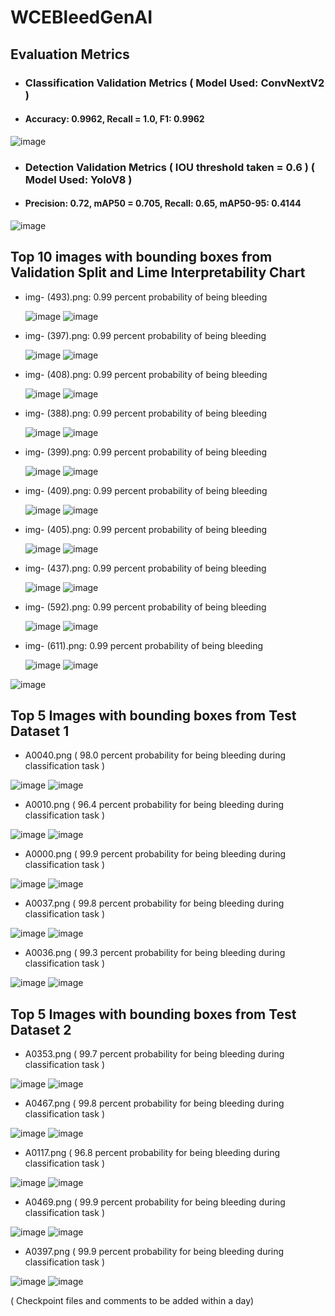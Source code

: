 # WCEBleedGenAI
## Evaluation Metrics
- ### Classification Validation Metrics ( Model Used: ConvNextV2 )
- #### Accuracy: 0.9962, Recall = 1.0, F1: 0.9962

![image](https://github.com/mananchawla2005/WCEBleedGenAI/assets/42414965/c02e2366-170a-4936-b32f-177d20f2ae91)

- ### Detection Validation Metrics ( IOU threshold taken = 0.6 ) ( Model Used: YoloV8 )
- #### Precision: 0.72, mAP50 = 0.705, Recall: 0.65, mAP50-95: 0.4144
  
![image](https://github.com/mananchawla2005/WCEBleedGenAI/assets/42414965/f0ca7277-7d85-4cff-a79b-2625408b21c1)

## Top 10 images with bounding boxes from Validation Split and Lime Interpretability Chart
- img- (493).png:  0.99 percent probability of being bleeding

  ![image](https://github.com/mananchawla2005/WCEBleedGenAI/assets/42414965/eed34878-06bd-4485-8329-5096424d498e) ![image](https://github.com/mananchawla2005/WCEBleedGenAI/assets/42414965/6e49d27e-c789-4724-a48d-4d9f44b19dfa)

- img- (397).png:  0.99 percent probability of being bleeding

  ![image](https://github.com/mananchawla2005/WCEBleedGenAI/assets/42414965/47cdafeb-c8e0-4e6a-8669-7f6e59d27842) ![image](https://github.com/mananchawla2005/WCEBleedGenAI/assets/42414965/b1b5e2ae-5fba-4254-a0a5-2ac2ba371449)

- img- (408).png:  0.99 percent probability of being bleeding

  ![image](https://github.com/mananchawla2005/WCEBleedGenAI/assets/42414965/d4b3876c-efea-4aad-9b93-331e18d4fa85) ![image](https://github.com/mananchawla2005/WCEBleedGenAI/assets/42414965/86d3e3c7-1a39-44ca-a7e7-c15dd70adbf2)

- img- (388).png:  0.99 percent probability of being bleeding

  ![image](https://github.com/mananchawla2005/WCEBleedGenAI/assets/42414965/888427b3-a04b-434d-a9e6-009256e6dafa) ![image](https://github.com/mananchawla2005/WCEBleedGenAI/assets/42414965/ff8846cc-09ce-43ab-80e2-895810e852d3)

- img- (399).png:  0.99 percent probability of being bleeding
  
  ![image](https://github.com/mananchawla2005/WCEBleedGenAI/assets/42414965/c7b688b1-1dc3-4840-b706-9347fc66644c) ![image](https://github.com/mananchawla2005/WCEBleedGenAI/assets/42414965/933d9e1e-465a-4b4f-af19-c168bc044217)

- img- (409).png:  0.99 percent probability of being bleeding

  ![image](https://github.com/mananchawla2005/WCEBleedGenAI/assets/42414965/ed48508c-1732-4828-b3dd-49731d32631a) ![image](https://github.com/mananchawla2005/WCEBleedGenAI/assets/42414965/294eed0f-8a00-4196-90bb-d53ef740e03b)

- img- (405).png:  0.99 percent probability of being bleeding

  ![image](https://github.com/mananchawla2005/WCEBleedGenAI/assets/42414965/32e2d16f-3932-422b-b4cb-57dca241a70a) ![image](https://github.com/mananchawla2005/WCEBleedGenAI/assets/42414965/33a8f326-c8a2-4913-8b70-53ad4b968e0b)

- img- (437).png:  0.99 percent probability of being bleeding

  ![image](https://github.com/mananchawla2005/WCEBleedGenAI/assets/42414965/68996b87-8ab1-4395-a65b-fbb2a15e079f) ![image](https://github.com/mananchawla2005/WCEBleedGenAI/assets/42414965/9e98f927-50e4-4061-b71d-dfea6856d5d2)
  
- img- (592).png:  0.99 percent probability of being bleeding

  ![image](https://github.com/mananchawla2005/WCEBleedGenAI/assets/42414965/4486dcca-671b-4b20-9cbe-dfe653a218a2) ![image](https://github.com/mananchawla2005/WCEBleedGenAI/assets/42414965/1be4a484-0a0d-4c83-ae98-df175ff011f1)

- img- (611).png:  0.99 percent probability of being bleeding

  ![image](https://github.com/mananchawla2005/WCEBleedGenAI/assets/42414965/4f838ebb-6988-471d-89f1-b37b41449719) ![image](https://github.com/mananchawla2005/WCEBleedGenAI/assets/42414965/597edab6-aed7-4861-b65d-0a891d47c591)


![image](https://github.com/mananchawla2005/WCEBleedGenAI/assets/42414965/2af81dab-aa61-44e0-b9f4-7f8339833071)

## Top 5 Images with bounding boxes from Test Dataset 1
- A0040.png ( 98.0 percent probability for being bleeding during classification task )
  
![image](https://github.com/mananchawla2005/WCEBleedGenAI/assets/42414965/4251f948-ff38-4ac6-ac4b-9f64be17016d) ![image](https://github.com/mananchawla2005/WCEBleedGenAI/assets/42414965/28c4453d-4540-430c-b80b-69af8c603f03)

- A0010.png ( 96.4 percent probability for being bleeding during classification task )

![image](https://github.com/mananchawla2005/WCEBleedGenAI/assets/42414965/600cdf93-e6fe-4359-9f8b-b5d028cf4af5) ![image](https://github.com/mananchawla2005/WCEBleedGenAI/assets/42414965/ed9d50c8-0aa3-426d-b18d-ac039de8fbae)

- A0000.png ( 99.9 percent probability for being bleeding during classification task )

![image](https://github.com/mananchawla2005/WCEBleedGenAI/assets/42414965/35ddcfea-d310-4dc0-b3e2-341387a93e06) ![image](https://github.com/mananchawla2005/WCEBleedGenAI/assets/42414965/a29d876b-75bf-4a11-a2c3-13ad52605c28)

- A0037.png ( 99.8 percent probability for being bleeding during classification task )

![image](https://github.com/mananchawla2005/WCEBleedGenAI/assets/42414965/de7b72b1-f7e3-4307-9ddf-a51d198fe887) ![image](https://github.com/mananchawla2005/WCEBleedGenAI/assets/42414965/cddcc797-a70c-4c47-9e31-8ba8a3a068f6)

- A0036.png ( 99.3 percent probability for being bleeding during classification task )

![image](https://github.com/mananchawla2005/WCEBleedGenAI/assets/42414965/45388c98-443a-4eb6-bf59-46a972e933df) ![image](https://github.com/mananchawla2005/WCEBleedGenAI/assets/42414965/73903e67-b543-4211-9866-aa26b532a70f)

## Top 5 Images with bounding boxes from Test Dataset 2
- A0353.png ( 99.7 percent probability for being bleeding during classification task )
  
![image](https://github.com/mananchawla2005/WCEBleedGenAI/assets/42414965/8000c508-bb5f-4e9b-9db9-3da20f841c65) ![image](https://github.com/mananchawla2005/WCEBleedGenAI/assets/42414965/cde7ba3b-15b4-473b-82ab-7e0e2750b020)

- A0467.png ( 99.8 percent probability for being bleeding during classification task )

![image](https://github.com/mananchawla2005/WCEBleedGenAI/assets/42414965/9408a379-0e0d-40dd-8763-270ca3ee3500) ![image](https://github.com/mananchawla2005/WCEBleedGenAI/assets/42414965/097353b0-1976-441b-a976-3f8fee48e396)

- A0117.png ( 96.8 percent probability for being bleeding during classification task )

![image](https://github.com/mananchawla2005/WCEBleedGenAI/assets/42414965/62443ff9-2e4f-470a-8ce2-ab21c6e0c281) ![image](https://github.com/mananchawla2005/WCEBleedGenAI/assets/42414965/d325d9fb-c01b-41c2-9dea-003debb3fb51)

- A0469.png ( 99.9 percent probability for being bleeding during classification task )

![image](https://github.com/mananchawla2005/WCEBleedGenAI/assets/42414965/34fff04c-6a76-43d4-8591-849066da2427) ![image](https://github.com/mananchawla2005/WCEBleedGenAI/assets/42414965/e97b5caa-c077-4c53-b45a-abdae3948016)

- A0397.png ( 99.9 percent probability for being bleeding during classification task )

![image](https://github.com/mananchawla2005/WCEBleedGenAI/assets/42414965/f35f98f9-0184-4102-8829-9873eb628f27) ![image](https://github.com/mananchawla2005/WCEBleedGenAI/assets/42414965/a3fa7770-3a7b-4bff-8382-c568438c934d)



( Checkpoint files and comments to be added within a day) 
